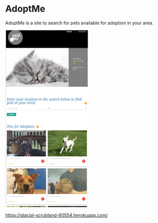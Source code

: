 # AdoptMe

AdoptMe is a site to search for pets available for adoption in your area. 

![image.png](https://github.com/rlizm100/AdoptMe/blob/master/image.png)

https://glacial-scrubland-60554.herokuapp.com/
